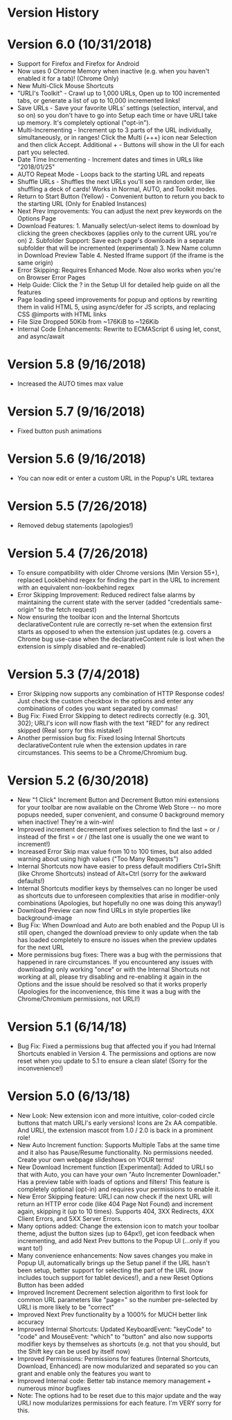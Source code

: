 # Version History

# Version 6.0 (10/31/2018)
- Support for Firefox and Firefox for Android
- Now uses 0 Chrome Memory when inactive (e.g. when you haven't enabled it for a tab)! (Chrome Only)
- New Multi-Click Mouse Shortcuts
- "URLI's Toolkit" - Crawl up to 1,000 URLs, Open up to 100 incremented tabs, or generate a list of up to 10,000 incremented links!
- Save URLs - Save your favorite URLs' settings (selection, interval, and so on) so you don't have to go into Setup each time or have URLI take up memory. It's completely optional ("opt-in").
- Multi-Incrementing - Increment up to 3 parts of the URL individually, simultaneously, or in ranges! Click the Multi (+++) icon near Selection and then click Accept. Additional + - Buttons will show in the UI for each part you selected.
- Date Time Incrementing - Increment dates and times in URLs like "2018/01/25"
- AUTO Repeat Mode - Loops back to the starting URL and repeats
- Shuffle URLs - Shuffles the next URLs you'll see in random order, like shuffling a deck of cards! Works in Normal, AUTO, and Toolkit modes.
- Return to Start Button (Yellow) - Convenient button to return you back to the starting URL (Only for Enabled Instances)
- Next Prev Improvements: You can adjust the next prev keywords on the Options Page
- Download Features: 1. Manually select/un-select items to download by clicking the green checkboxes (applies only to the current URL you're on) 2. Subfolder Support: Save each page's downloads in a separate subfolder that will be incremented (experimental) 3. New Name column in Download Preview Table 4. Nested Iframe support (if the iframe is the same origin)
- Error Skipping: Requires Enhanced Mode. Now also works when you're on Browser Error Pages
- Help Guide: Click the ? in the Setup UI for detailed help guide on all the features
- Page loading speed improvements for popup and options by rewriting them in valid HTML 5, using async/defer for JS scripts, and replacing CSS @imports with HTML links
- File Size Dropped 50Kib from ~176KiB to ~126Kib
- Internal Code Enhancements: Rewrite to ECMAScript 6 using let, const, and async/await

# Version 5.8 (9/16/2018)
- Increased the AUTO times max value

# Version 5.7 (9/16/2018)
- Fixed button push animations

# Version 5.6 (9/16/2018)
- You can now edit or enter a custom URL in the Popup's URL textarea

# Version 5.5 (7/26/2018)
- Removed debug statements (apologies!)

# Version 5.4 (7/26/2018)
- To ensure compatibility with older Chrome versions (Min Version 55+), replaced Lookbehind regex for finding the part in the URL to increment with an equivalent non-lookbehind regex 
- Error Skipping Improvement: Reduced redirect false alarms by maintaining the current state with the server (added "credentials same-origin" to the fetch request)
- Now ensuring the toolbar icon and the Internal Shortcuts declarativeContent rule are correctly re-set when the extension first starts as opposed to when the extension just updates (e.g. covers a Chrome bug use-case when the declarativeContent rule is lost when the extension is simply disabled and re-enabled)

# Version 5.3 (7/4/2018)
- Error Skipping now supports any combination of HTTP Response codes! Just check the custom checkbox in the options and enter any combinations of codes you want separated by commas!
- Bug Fix: Fixed Error Skipping to detect redirects correctly (e.g. 301, 302); URLI's icon will now flash with the text "RED" for any redirect skipped (Real sorry for this mistake!)
- Another permission bug fix: Fixed losing Internal Shortcuts declarativeContent rule when the extension updates in rare circumstances. This seems to be a Chrome/Chromium bug.

# Version 5.2 (6/30/2018)
- New "1 Click" Increment Button and Decrement Button mini extensions for your toolbar are now available on the Chrome Web Store -- no more popups needed, super convenient, and consume 0 background memory when inactive! They're a win-win!
- Improved increment decrement prefixes selection to find the last = or / instead of the first = or / (the last one is usually the one we want to increment!)
- Increased Error Skip max value from 10 to 100 times, but also added warning about using high values ("Too Many Requests")
- Internal Shortcuts now have easier to press default modifiers Ctrl+Shift (like Chrome Shortcuts) instead of Alt+Ctrl (sorry for the awkward defaults!)
- Internal Shortcuts modifier keys by themselves can no longer be used as shortcuts due to unforeseen complexities that arise in modifier-only combinations (Apologies, but hopefully no one was doing this anyway!)
- Download Preview can now find URLs in style properties like background-image
- Bug Fix: When Download and Auto are both enabled and the Popup UI is still open, changed the download preview to only update when the tab has loaded completely to ensure no issues when the preview updates for the next URL
- More permissions bug fixes: There was a bug with the permissions that happened in rare circumstances. If you encountered any issues with downloading only working "once" or with the Internal Shortcuts not working at all, please try disabling and re-enabling it again in the Options and the issue should be resolved so that it works properly (Apologies for the inconvenience, this time it was a bug with the Chrome/Chromium permissions, not URLI!)

# Version 5.1 (6/14/18)
- Bug Fix: Fixed a permissions bug that affected you if you had Internal Shortcuts enabled in Version 4. The permissions and options are now reset when you update to 5.1 to ensure a clean slate! (Sorry for the inconvenience!)

# Version 5.0 (6/13/18)
- New Look: New extension icon and more intuitive, color-coded circle buttons that match URLI's early versions! Icons are 2x AA compatible. And URLI, the extension mascot from 1.0 / 2.0 is back in a prominent role!
- New Auto Increment function: Supports Multiple Tabs at the same time and it also has Pause/Resume functionality. No permissions needed. Create your own webpage slideshows on YOUR terms!
- New Download Increment function [Experimental]: Added to URLI so that with Auto, you can have your own "Auto Incrementer Downloader." Has a preview table with loads of options and filters! This feature is completely optional (opt-in) and requires your permissions to enable it.
- New Error Skipping feature: URLI can now check if the next URL will return an HTTP error code (like 404 Page Not Found) and increment again, skipping it (up to 10 times). Supports 404, 3XX Redirects, 4XX Client Errors, and 5XX Server Errors.
- Many options added: Change the extension icon to match your toolbar theme, adjust the button sizes (up to 64px!), get icon feedback when incrementing, and add Next Prev buttons to the Popup UI (...only if you want to!)
- Many convenience enhancements: Now saves changes you make in Popup UI, automatically brings up the Setup panel if the URL hasn't been setup, better support for selecting the part of the URL (now includes touch support for tablet devices!), and a new Reset Options Button has been added
- Improved Increment Decrement selection algorithm to first look for common URL parameters like "page=" so the number pre-selected by URLI is more likely to be "correct"
- Improved Next Prev functionality by a 1000% for MUCH better link accuracy
- Improved Internal Shortcuts: Updated KeyboardEvent: "keyCode" to "code" and MouseEvent: "which" to "button" and also now supports modifier keys by themselves as shortcuts (e.g. not that you should, but the Shift key can be used by itself now)
- Improved Permissions: Permissions for features (Internal Shortcuts, Download, Enhanced) are now modularized and separated so you can grant and enable only the features you want to
- Improved Internal code: Better tab instance memory management + numerous minor bugfixes
- Note: The options had to be reset due to this major update and the way URLI now modularizes permissions for each feature. I'm VERY sorry for this.